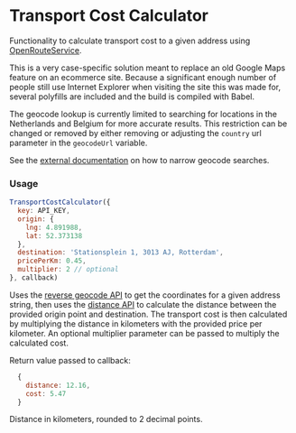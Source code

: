 # Transport Cost Calculator

Functionality to calculate transport cost to a given address using [OpenRouteService](https://openrouteservice.org/).

This is a very case-specific solution meant to replace an old Google Maps feature on an ecommerce site. Because a significant enough number
of people still use Internet Explorer when visiting the site this was made for, several polyfills are included and the build is compiled
with Babel.

The geocode lookup is currently limited to searching for locations in the Netherlands and Belgium for more accurate results.
This restriction can be changed or removed by either removing or adjusting the `country` url parameter in the `geocodeUrl` variable.

See the [external documentation](https://github.com/pelias/documentation/blob/master/search.md#narrow-your-search) on how to narrow geocode searches.

### Usage

```js
TransportCostCalculator({
  key: API_KEY,
  origin: {
    lng: 4.891988,
    lat: 52.373138
  },
  destination: 'Stationsplein 1, 3013 AJ, Rotterdam',
  pricePerKm: 0.45,
  multiplier: 2 // optional
}, callback)
```

Uses the [reverse geocode API](https://openrouteservice.org/dev/#/api-docs/geocode) to get the coordinates for a given address string,
then uses the [distance API](https://openrouteservice.org/dev/#/api-docs/directions) to calculate the distance between the provided
origin point and destination. The transport cost is then calculated by multiplying the distance in kilometers with the provided price
per kilometer. An optional multiplier parameter can be passed to multiply the calculated cost.

Return value passed to callback:
```js
  {
    distance: 12.16,
    cost: 5.47
  }
```
Distance in kilometers, rounded to 2 decimal points.
